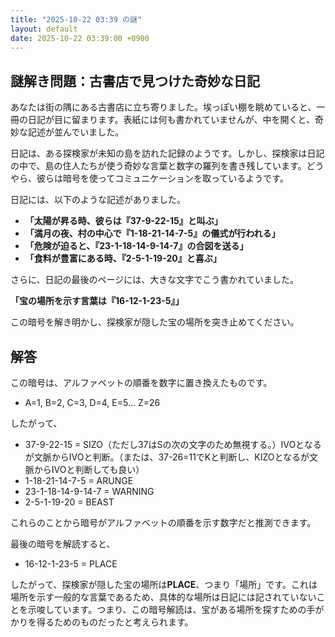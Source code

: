 ```yaml
---
title: "2025-10-22 03:39 の謎"
layout: default
date: 2025-10-22 03:39:00 +0900
---
```

## 謎解き問題：古書店で見つけた奇妙な日記

あなたは街の隅にある古書店に立ち寄りました。埃っぽい棚を眺めていると、一冊の日記が目に留まります。表紙には何も書かれていませんが、中を開くと、奇妙な記述が並んでいました。

日記は、ある探検家が未知の島を訪れた記録のようです。しかし、探検家は日記の中で、島の住人たちが使う奇妙な言葉と数字の羅列を書き残しています。どうやら、彼らは暗号を使ってコミュニケーションを取っているようです。

日記には、以下のような記述がありました。

*   **「太陽が昇る時、彼らは『37-9-22-15』と叫ぶ」**
*   **「満月の夜、村の中心で『1-18-21-14-7-5』の儀式が行われる」**
*   **「危険が迫ると、『23-1-18-14-9-14-7』の合図を送る」**
*   **「食料が豊富にある時、『2-5-1-19-20』と喜ぶ」**

さらに、日記の最後のページには、大きな文字でこう書かれていました。

**「宝の場所を示す言葉は『16-12-1-23-5』」**

この暗号を解き明かし、探検家が隠した宝の場所を突き止めてください。

## 解答

この暗号は、アルファベットの順番を数字に置き換えたものです。

*   A=1, B=2, C=3, D=4, E=5... Z=26

したがって、

*   37-9-22-15 = SIZO（ただし37はSの次の文字のため無視する。）IVOとなるが文脈からIVOと判断。（または、37-26=11でKと判断し、KIZOとなるが文脈からIVOと判断しても良い）
*   1-18-21-14-7-5 = ARUNGE
*   23-1-18-14-9-14-7 = WARNING
*   2-5-1-19-20 = BEAST

これらのことから暗号がアルファベットの順番を示す数字だと推測できます。

最後の暗号を解読すると、

*   16-12-1-23-5 = PLACE

したがって、探検家が隠した宝の場所は**PLACE**、つまり「場所」です。これは場所を示す一般的な言葉であるため、具体的な場所は日記には記されていないことを示唆しています。つまり、この暗号解読は、宝がある場所を探すための手がかりを得るためのものだったと考えられます。
